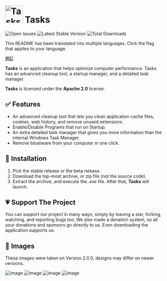 

# <img src="https://user-images.githubusercontent.com/53088136/129425927-00413aa1-ca44-4ee5-a4ce-7d276cf2189c.png" alt="Tasks Logo" width='56' height='56' />  Tasks 
<img src="https://img.shields.io/github/issues-raw/LiteTools/Tasks?label=total%20open%20issues" alt="Open Issues" /> <img src="https://img.shields.io/github/v/release/LiteTools/Tasks?label=latest%20stable" alt="Latest Stable Version" /> <img src="https://img.shields.io/github/downloads/LiteTools/Tasks/total" alt="Total Downloads" />

This README has been translated into multiple languages. Click the flag that applies to your language.

**[🇵🇱](https://github.com/LiteTools/Tasks/blob/master/Other%20Language%20READMEs/README-PL.MD)**

<strong>Tasks</strong> is an application that helps optimize computer performance. Tasks has an advanced cleanup tool, a startup manager, and a detailed task manager.

<strong>Tasks</strong> is licensed under the <strong>Apache 2.0</strong> license.


## ✅ Features

- An advanced cleanup tool that lets you clean application cache files, cookies, web history, and remove unused extensions.
- Enable/Disable Programs that run on Startup.
- An extra detailed task manager that gives you more information than the internal Windows Task Manager.
- Remove bloatware from your computer in one click.


## 📩 Installation

1. Pick the stable release or the beta release.
2. Download the top-most archive, or zip file (not the source code).
3. Extract the archive, and execute the <i>.exe</i> file. After that, <strong>Tasks</strong> will launch.


## 💗 Support The Project

You can support our project in many ways, simply by leaving a star, forking, watching, and reporting bugs too. We also made a donation system, so all your donations and sponsors go directly to us. Even downloading the application supports us.

## 📸 Images

These images were taken on Version 2.0.0, designs may differ on newer versions.

![image](https://user-images.githubusercontent.com/53088136/134250645-5d19703b-62b7-49b3-9ee2-5546a63065e4.png)
![image](https://user-images.githubusercontent.com/53088136/134250674-bdcb3d73-775b-48e4-82fa-5f764d4081a5.png)
![image](https://user-images.githubusercontent.com/53088136/134250709-c612a1cb-7c6d-42ca-8e60-281eef069d4e.png)
![image](https://user-images.githubusercontent.com/53088136/134250741-2cbce4d8-fbcf-4f0f-8771-7234ef07826c.png)


